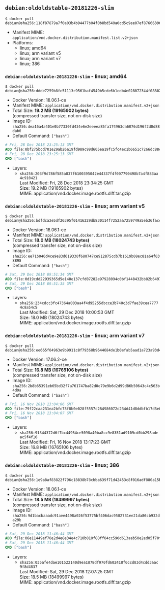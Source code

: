 ## `debian:oldoldstable-20181226-slim`

```console
$ docker pull debian@sha256:118f87879a7f0a03b4b94477b04f0b8bd540a0cd5c9ee07ef87666396ad02f8a
```

-	Manifest MIME: `application/vnd.docker.distribution.manifest.list.v2+json`
-	Platforms:
	-	linux; amd64
	-	linux; arm variant v5
	-	linux; arm variant v7
	-	linux; 386

### `debian:oldoldstable-20181226-slim` - linux; amd64

```console
$ docker pull debian@sha256:ddde7259b8fc51113c9561baf4549b5cde6b1cdb4e028072344f08302a51d2a6
```

-	Docker Version: 18.06.1-ce
-	Manifest MIME: `application/vnd.docker.distribution.manifest.v2+json`
-	Total Size: **19.2 MB (19165902 bytes)**  
	(compressed transfer size, not on-disk size)
-	Image ID: `sha256:dea16a4a401e0b77330fd434e6e2eeeea85fa174963da6076d196f2d0d88dab0`
-	Default Command: `["bash"]`

```dockerfile
# Fri, 28 Dec 2018 23:25:13 GMT
ADD file:0bf275bcd701e29ab26a19fd989c99d605ea19fc5fc4ec1b6651c7266dc88cc7 in / 
# Fri, 28 Dec 2018 23:25:13 GMT
CMD ["bash"]
```

-	Layers:
	-	`sha256:203f9d786f585a837f6100395042e44337f4f007790498b7a4f883aa4c910421`  
		Last Modified: Fri, 28 Dec 2018 23:34:25 GMT  
		Size: 19.2 MB (19165902 bytes)  
		MIME: application/vnd.docker.image.rootfs.diff.tar.gzip

### `debian:oldoldstable-20181226-slim` - linux; arm variant v5

```console
$ docker pull debian@sha256:bdfdca2e5df26395f01416229db830114f7252aa7259749a5eb36facc6cc1dba
```

-	Docker Version: 18.06.1-ce
-	Manifest MIME: `application/vnd.docker.distribution.manifest.v2+json`
-	Total Size: **18.0 MB (18024743 bytes)**  
	(compressed transfer size, not on-disk size)
-	Image ID: `sha256:ee71b046d4ce9e83d619330f680747ce912875cdb7b1619b08ec81a64f038898`
-	Default Command: `["bash"]`

```dockerfile
# Sat, 29 Dec 2018 09:51:34 GMT
ADD file:0d19cdd22939365d5e140e137cfd07282e97928094c0bf1448432bb82b649713 in / 
# Sat, 29 Dec 2018 09:51:35 GMT
CMD ["bash"]
```

-	Layers:
	-	`sha256:234cdcc3fc47364a003aa4f4d95255dbcce3b740c3d7fae39cea77774c8a54c5`  
		Last Modified: Sat, 29 Dec 2018 10:00:53 GMT  
		Size: 18.0 MB (18024743 bytes)  
		MIME: application/vnd.docker.image.rootfs.diff.tar.gzip

### `debian:oldoldstable-20181226-slim` - linux; arm variant v7

```console
$ docker pull debian@sha256:ee665f04963e9b9911c8f79368b9644684de1b0efab5aad1a723a93d445de24e
```

-	Docker Version: 17.06.2-ce
-	Manifest MIME: `application/vnd.docker.distribution.manifest.v2+json`
-	Total Size: **16.8 MB (16765106 bytes)**  
	(compressed transfer size, not on-disk size)
-	Image ID: `sha256:2b8b65391eb65bd32f7a761747ba82d0e79e9b6d2d99d86b50643c4c563b4d9a`
-	Default Command: `["bash"]`

```dockerfile
# Fri, 16 Nov 2018 13:04:06 GMT
ADD file:79f22caa231ea2bfc73f8b0e028f5557c284986072c234d41d8ddbfb17d3e001 in / 
# Fri, 16 Nov 2018 13:04:07 GMT
CMD ["bash"]
```

-	Layers:
	-	`sha256:91344372d6f7bc44954ce5098a40ba8cc9e8351ad9109cd0bb298adeac5f4f16`  
		Last Modified: Fri, 16 Nov 2018 13:17:23 GMT  
		Size: 16.8 MB (16765106 bytes)  
		MIME: application/vnd.docker.image.rootfs.diff.tar.gzip

### `debian:oldoldstable-20181226-slim` - linux; 386

```console
$ docker pull debian@sha256:1e9a8af83822f796c18838b78cbba639f71d42453c8f016adf880a15bd13d0b3
```

-	Docker Version: 18.06.1-ce
-	Manifest MIME: `application/vnd.docker.distribution.manifest.v2+json`
-	Total Size: **18.5 MB (18499997 bytes)**  
	(compressed transfer size, not on-disk size)
-	Image ID: `sha256:9d1bacbaaadc91aee4498a026f53775bf406dac9502731ee21da86cb932da29b`
-	Default Command: `["bash"]`

```dockerfile
# Sat, 29 Dec 2018 11:46:44 GMT
ADD file:06e11449ef70e2d4e8e34e4c710b010f88ff04cc590d613aab50e2ed05f70f84 in / 
# Sat, 29 Dec 2018 11:46:44 GMT
CMD ["bash"]
```

-	Layers:
	-	`sha256:035afe4dae101522140d9ea1878df970fd602418f0ccd83d4cdd3aac9f8d4837`  
		Last Modified: Sat, 29 Dec 2018 12:07:25 GMT  
		Size: 18.5 MB (18499997 bytes)  
		MIME: application/vnd.docker.image.rootfs.diff.tar.gzip
